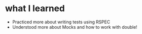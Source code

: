 # what I learned
- Practiced more about writing tests using RSPEC
- Understood more about Mocks and how to work with double!
